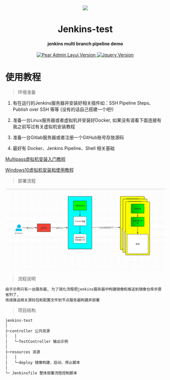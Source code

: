 <div align="center">
<br/>
<br/>
<img src="https://pandao.github.io/editor.md/images/logos/editormd-logo-180x180.png" width="90px" style="margin-top:30px;"/>
  <h1 align="center">
    Jenkins-test
  </h1>
  <h4 align="center">
    jenkins multi branch pipeline demo

  </h4> 

</div>
<div align="center">
<p align="center">
    <a href="#">
        <img src="https://img.shields.io/badge/jenkins--test-1.0.0-green" alt="Pear Admin Layui Version">
    </a>
    <a href="#">
        <img src="https://img.shields.io/badge/springboot-2.6.7-green" alt="Jquery Version">
    </a>
</p>
</div>

# 使用教程

> 环境准备

1. 有在运行的Jenkins服务器并安装好相关插件如：SSH Pipeline Steps、Publish over SSH
等等   (没有的话自己搭建一个吧!)

2. 准备一台Linux服务器或者虚拟机并安装好Docker, 如果没有请看下面连接有我之前写过有关虚拟机安装教程

3. 准备一台Gitlab服务器或者注册一个GitHub账号存放源码

4. 最好有 Docker、Jenkins Pipeline、Shell 相关基础

[Multipass虚拟机安装入门教程](https://blog.csdn.net/zhourui2000/article/details/122272646)

[Windows10虚拟机安装和使用教程](https://blog.csdn.net/zhourui2000/article/details/122006354)



> 部署流程

![img.png](img.png)

> 流程说明

    由于示例只有一台服务器, 为了简化流程把jenkins服务器中构建镜像和推送到镜像仓库步骤省列了, 
    改成推送相关源码包和配置文件到节点服务器构建并部署

> 项目结构

```
jenkins-test
│
├─controller 公共资源
│	│
│	└─TestController 输出示例
│
├─resources 资源
│	│
│	└─deploy 镜像构建、启动、停止脚本
│  
└─ Jenkinsfile 整体部署流程控制脚本
```


